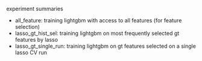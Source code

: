 experiment summaries
- all_feature: training lightgbm with access to all features (for feature selection)
- lasso_gt_hist_sel: training lightgbm on most frequently selected gt features by lasso
- lasso_gt_single_run: training lightgbm on gt features selected on a single lasso CV run
